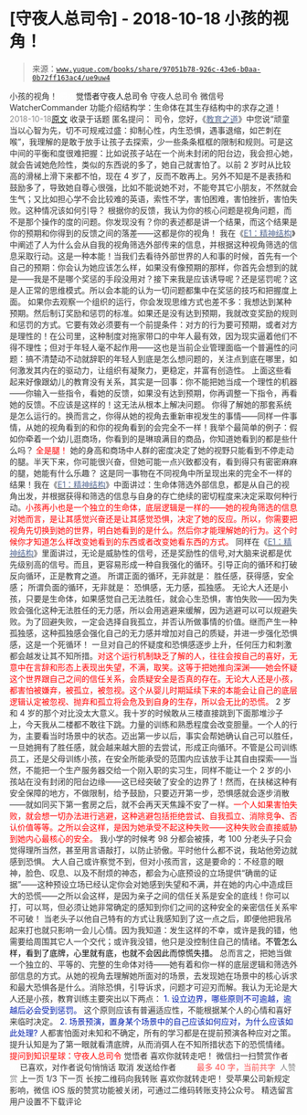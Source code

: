 # [守夜人总司令] - 2018-10-18 小孩的视角！

> 来源：[`www.yuque.com/books/share/97051b78-926c-43e6-b0aa-0b72ff163ac4/ue9uw4`](https://www.yuque.com/books/share/97051b78-926c-43e6-b0aa-0b72ff163ac4/ue9uw4)

<ne-p id="520f42f3293818f927861ebbd5b15da4_p_0" data-lake-id="520f42f3293818f927861ebbd5b15da4_p_0"><ne-text id="u9a5069ef" style="color: rgb(51, 51, 51);">小孩的视角！</ne-text></ne-p> <ne-p id="57cd35426b96402bebdc0e6537c6f978" data-lake-id="57cd35426b96402bebdc0e6537c6f978"><ne-text id="uf2a6adf9" ne-fontsize="12" style="color: rgb(255, 255, 255);">原创</ne-text><ne-text id="u05395f24" ne-fontsize="14">觉悟者</ne-text><ne-text id="u99da7744" ne-fontsize="14">守夜人总司令</ne-text></ne-p> <ne-p id="365411e86195846718b0f764d8f35070" data-lake-id="365411e86195846718b0f764d8f35070"><ne-text id="u3e82a609" ne-fontsize="14" ne-bold="true" style="color: rgb(51, 51, 51);">守夜人总司令</ne-text></ne-p> <ne-p id="74c53eb7409c561d27e97f47914bb674" data-lake-id="74c53eb7409c561d27e97f47914bb674"><ne-text id="u3fcd9d68" ne-fontsize="14" style="color: rgb(51, 51, 51);">微信号</ne-text><ne-text id="u2e016efa" ne-fontsize="14" style="color: rgb(51, 51, 51);">WatcherCommander</ne-text></ne-p> <ne-p id="d8ac5977f503e44a3f39b7b6e0f13693" data-lake-id="d8ac5977f503e44a3f39b7b6e0f13693"><ne-text id="ub25f5db3" ne-fontsize="14" style="color: rgb(51, 51, 51);">功能介绍</ne-text><ne-text id="u21027b69" ne-fontsize="14" style="color: rgb(51, 51, 51);">结构学：生命体在其生存结构中的求存之道！</ne-text></ne-p> <ne-p id="8a57b32627fb640922635663373eb841" data-lake-id="8a57b32627fb640922635663373eb841"><ne-text id="u51d29822" style="color: rgb(140, 140, 140);">2018-10-18</ne-text>[<ne-text id="u252689d1" ne-fontsize="14">原文</ne-text>](https://mp.weixin.qq.com/s?__biz=MzAxNDk1NjI2Mw==&mid=2247483961&idx=1&sn=f2ea5bd6e8ffdfe6016289db388dddb6&chksm=9b8a21b1acfda8a76538fdf8cf526d2e49b68435803dcc7d6e9b76a81d9d3fa28746616654f3&scene=27#wechat_redirect&cpage=464)</ne-p> <ne-p id="6437396ae11968889a38cc421f262ee8" data-lake-id="6437396ae11968889a38cc421f262ee8"><ne-text id="u150aa0df" style="color: rgb(51, 51, 51);">收录于话题</ne-text></ne-p> <ne-p id="74f2779cac610544ea8cfc8a14fa5a1a" data-lake-id="74f2779cac610544ea8cfc8a14fa5a1a"><ne-text id="u27072435" ne-fontsize="12" style="color: rgb(51, 51, 51);">匿名提问： 司令，您好，《</ne-text>[<ne-text id="u7460b80b" ne-fontsize="12" style="color: rgb(87, 107, 149);">教育之道</ne-text>](http://mp.weixin.qq.com/s?__biz=MzAxNDk1NjI2Mw==&mid=2247483932&idx=1&sn=6b810ad6e04eec3ed188da154477d6fb&chksm=9b8a2194acfda882acdd8236493ccaa582c298d14f25de943a2230c90a9707fe7d72d335bc7c&scene=21#wechat_redirect)<ne-text id="u7b4bbf89" ne-fontsize="12" style="color: rgb(51, 51, 51);">》中您说“顽童当以心智为先，切不可规戒过盛：抑制心性，内生恐惧，遇事退缩，如芒刺在喉”，我理解的是敢于放手让孩子去探索，少一些条条框框的限制和规则。可是这中间的平衡和度很难把握：比如说孩子站在一个尚未封闭的阳台边，我会担心她，就会告诫她危险性，类似的东西说的多了，她自己就害怕了。以前 2 岁时从比较高的滑梯上滑下来都不怕，现在 4 岁了，反而不敢再上。另外不知是不是表扬和鼓励多了，导致她自尊心很强，比如不能说她不对，不能夸其它小朋友，不然就会生气；又比如担心学不会比较难的英语，索性不学，害怕困难，害怕挫折，害怕失败。这种情况该如何引导？</ne-text></ne-p> <ne-p id="465c1b3b2d3c45a44873496978ec3e01" data-lake-id="465c1b3b2d3c45a44873496978ec3e01"><ne-text id="ud6de92cc" style="color: rgb(51, 51, 51);">根据你的反馈，我认为你的核心问题是视角问题，而不是那个操作的度的问题。你发现没有？你的表述都是讲一个结果，而这个结果是你的预期和你得到的反馈之间的落差——这都是你的视角！</ne-text></ne-p> <ne-p id="f1de960ed1bf8ff6336b3d6a09ced09b" data-lake-id="f1de960ed1bf8ff6336b3d6a09ced09b"><ne-text id="u0fee3324" style="color: rgb(51, 51, 51);">我在《</ne-text>[<ne-text id="ua9666cf8" style="color: rgb(87, 107, 149);">E1：精神结构</ne-text>](http://mp.weixin.qq.com/s?__biz=MzAxNDk1NjI2Mw==&mid=2247483951&idx=1&sn=b8c11a2ac4777cebb5bb07c2c7fc29cc&chksm=9b8a21a7acfda8b10fcc253606d8b6f2003a333dc022fc89929894fde1c1394a01a4405ac338&scene=21#wechat_redirect)<ne-text id="u09fe5fa9" style="color: rgb(51, 51, 51);">》中阐述了人为什么会从自我的视角筛选外部传来的信息，并根据这种视角筛选的信息采取行动。这是一种本能！当我们去看待外部世界的人和事的时候，首先有一个自己的预期：你会认为她应该怎么样，如果没有像预期的那样，你首先会想到的就是——我是不是哪个奖惩的手段没用对？接下来我是应该诱导呢？还是惩罚呢？这是人正常的思维模式。所以会本能的认为一切问题都集中在奖惩的技巧和把握度上面。</ne-text></ne-p> <ne-p id="417ad0a10170906a7a79016c27cd3aab" data-lake-id="417ad0a10170906a7a79016c27cd3aab"><ne-text id="uae91cd47" style="color: rgb(51, 51, 51);">如果你去观察一个组织的运行，你会发现思维方式也差不多：我想达到某种预期。然后制订奖励和惩罚的标准。如果还是没有达到预期，我就改变奖励的规则和惩罚的方式。它要有效必须要有一个前提条件：对方的行为要可预期，或者对方是理性的！在公司里，这种制度对拖家带口的中年人最有效，因为现实逼着他们不得不理性；但对于年轻人毫不起作用——这也是当前企业管理面临一个普遍性的问题：搞不清楚动不动就辞职的年轻人到底是怎么想问题的，关注点到底在哪里，如何激发其内在的驱动力，让组织有凝聚力，更稳定，并富有创造性。</ne-text></ne-p> <ne-p id="ec3c3bc1032812edde7a30dc9a987c60" data-lake-id="ec3c3bc1032812edde7a30dc9a987c60"><ne-text id="ubbacde81" style="color: rgb(51, 51, 51);">上面这些看起来好像跟幼儿的教育没有关系，其实是一回事：你不能把她当成一个理性的机器——你输入一些指令，看她的反馈，如果没有达到预期，你再调整一下指令，再看她的反馈。不应该是这样的！这无法从根本上解决问题。</ne-text></ne-p> <ne-p id="224f56ac0fd18df4ebfe999683f3a931" data-lake-id="224f56ac0fd18df4ebfe999683f3a931"><ne-text id="u38251251" style="color: rgb(51, 51, 51);">你得了解她的那套系统是怎么运行的。换而言之，你得从她的视角去重新审视发生的事情——同样一件事情，从她的视角看到的和你的视角看到的会完全不一样！我举个最简单的例子：假如你牵着一个幼儿逛商场，你看到的是琳琅满目的商品，你知道她看到的都是些什么吗？</ne-text></ne-p> <ne-p id="d87479c99838afb3d3e16945c6d4fac2" data-lake-id="d87479c99838afb3d3e16945c6d4fac2"><ne-text id="uac876843" style="color: rgb(255, 0, 0);">全是腿！</ne-text></ne-p> <ne-p id="f1cde2da59e5b1e73a20b724db90ff53" data-lake-id="f1cde2da59e5b1e73a20b724db90ff53"><ne-text id="u029e7c9f" style="color: rgb(51, 51, 51);">她的身高和商场中人群的密度决定了她的视野只能看到不停走动的腿。半天下来，你可能很兴奋，但她可能一点兴致都没有，看到得只有密密麻麻的腿，她能有什么乐趣？</ne-text></ne-p> <ne-p id="0e015a66df4055cdfcc6e70ab5ad0699" data-lake-id="0e015a66df4055cdfcc6e70ab5ad0699"><ne-text id="ue051a33c" style="color: rgb(51, 51, 51);">这是同一事物在不同视角中所呈现出来的完全不一样的结果！我在《</ne-text>[<ne-text id="ub2b90879" style="color: rgb(87, 107, 149);">E1：精神结构</ne-text>](http://mp.weixin.qq.com/s?__biz=MzAxNDk1NjI2Mw==&mid=2247483951&idx=1&sn=b8c11a2ac4777cebb5bb07c2c7fc29cc&chksm=9b8a21a7acfda8b10fcc253606d8b6f2003a333dc022fc89929894fde1c1394a01a4405ac338&scene=21#wechat_redirect)<ne-text id="u8661227b" style="color: rgb(51, 51, 51);">》中面讲过：生命体筛选外部信息，都是从自己的视角出发，并根据获得和筛选的信息与自身的存亡绝续的密切程度来决定采取何种行动。</ne-text><ne-text id="u1fbe368c" style="color: rgb(255, 0, 0);">小孩再小也是一个独立的生命体，底层逻辑是一样的——她的视角筛选的信息对她而言，是让其感觉兴奋还是让其感觉恐惧，决定了她的反应。所以，你需要把视角先切换到她的世界，明白她看到的是什么。然后你才能理解她的行为。这个时候你才知道怎么样改变她看到的东西或者改变她看东西的方式。</ne-text></ne-p> <ne-p id="b27ac15209552ad8a185b5abeb761999" data-lake-id="b27ac15209552ad8a185b5abeb761999"><ne-text id="u478656c8" style="color: rgb(51, 51, 51);">同样在《</ne-text>[<ne-text id="u92a08c45" style="color: rgb(87, 107, 149);">E1：精神结构</ne-text>](http://mp.weixin.qq.com/s?__biz=MzAxNDk1NjI2Mw==&mid=2247483951&idx=1&sn=b8c11a2ac4777cebb5bb07c2c7fc29cc&chksm=9b8a21a7acfda8b10fcc253606d8b6f2003a333dc022fc89929894fde1c1394a01a4405ac338&scene=21#wechat_redirect)<ne-text id="ue8ee6fd0" style="color: rgb(51, 51, 51);">》里面讲过，无论是威胁性的信号，还是奖励性的信号,对大脑来说都是优先级别高的信号。而且，更容易形成一种自我强化的循环。引导正向的循环和打破反向循环，正是教育之道。</ne-text></ne-p> <ne-p id="a704a022a742f193a7ce23c332811078" data-lake-id="a704a022a742f193a7ce23c332811078"><ne-text id="ud671f9b3" style="color: rgb(51, 51, 51);">所谓正面的循环，无非就是</ne-text><ne-text id="u02c1a792" ne-bold="true" style="color: rgb(51, 51, 51);">：</ne-text></ne-p> <ne-p id="30a3bc5c16283873ee0d1457696235c4" data-lake-id="30a3bc5c16283873ee0d1457696235c4"><ne-text id="ua0033470" ne-bold="true" style="color: rgb(51, 51, 51);">胜任感，获得感，安全感；</ne-text></ne-p> <ne-p id="1f2e3594c545aeaca96e7ac48e8bf872" data-lake-id="1f2e3594c545aeaca96e7ac48e8bf872"><ne-text id="u7504587c" style="color: rgb(51, 51, 51);">所谓负面的循环，无非就是</ne-text><ne-text id="ud1e39626" ne-bold="true" style="color: rgb(51, 51, 51);">：</ne-text></ne-p> <ne-p id="09f7dee1b0a687087d51ee54743d1bd6" data-lake-id="09f7dee1b0a687087d51ee54743d1bd6"><ne-text id="u7f23808a" ne-bold="true" style="color: rgb(51, 51, 51);">恐惧感，无力感，孤独感。</ne-text></ne-p> <ne-p id="278823eb805046edf1d2e36ee90ce3db" data-lake-id="278823eb805046edf1d2e36ee90ce3db"><ne-text id="u183458ab" style="color: rgb(51, 51, 51);">无论大人还是小孩，只要是生命体，如果感觉自己无法胜任，就会心生恐惧，害怕失败——因为失败会强化这种无法胜任的无力感，所以会用逃避来缓解，因为逃避可以可以规避失败。为了回避失败，一定会选择自我孤立，并否认所做事情的价值。继而产生一种孤独感，这种孤独感会强化自己的无力感并增加对自己的质疑，并进一步强化恐惧感，这是一个死循环！</ne-text></ne-p> <ne-p id="ff4417143c292a5dbf989a736fe8c4b6" data-lake-id="ff4417143c292a5dbf989a736fe8c4b6"><ne-text id="u40b528a4" style="color: rgb(51, 51, 51);">一旦对自己的怀疑度和恐惧感逐步上升，任何压力和刺激都会越发让其不知所措。</ne-text><ne-text id="u8865f426" style="color: rgb(255, 0, 0);">对这个运行机制缺乏了解的人，往往会按自己的喜好，无意中在言辞和形态上表现出失望，不满，取笑。这等于把她推向深渊——她会怀疑这个世界跟自己之间的信任关系，会质疑安全是否真的存在。无论大人还是小孩，都害怕被嫌弃，被孤立，被忽视。这个从婴儿时期延续下来的本能会让自己的底层逻辑认定被忽视、抛弃和孤立将会危及到自身的生存，所以会无比的恐慌。</ne-text></ne-p> <ne-p id="988eb33c53cfe188ca0efed75cd1a609" data-lake-id="988eb33c53cfe188ca0efed75cd1a609"><ne-text id="u565f18b4" style="color: rgb(51, 51, 51);">2 岁和 4 岁的那个对比没太大意义。我十岁的时候敢从三楼直接跳到下面那堆沙子上，今天我从二楼都不敢往下跳。力量的训练和熟悉程度会改变胆量。一个人的行为，主要看当时场景中的状态。迈出第一步以后，事实会帮她确认自己可以胜任，一旦她拥有了胜任感，就会越来越大胆的去尝试，形成正向循环。不管是公司训练员工，还是父母训练小孩，在安全所能承受的范围内应该放手让其自由探索——当然，不能把一个生产服务器交给一个刚入职的实习生，同样不能让一个 2 岁的小孩站在没有封闭的阳台边缘——这已经突破了安全的边界了！然而，在扶梯这种有安全保障的地方，不做限制，给予鼓励，只要迈开第一步，恐惧感就会逐步消散——就如同买下第一套房之后，就不会再天天焦躁不安了一样。</ne-text><ne-text id="ue687f9c9" style="color: rgb(255, 0, 0);">一个人如果害怕失败，就会想一切办法进行逃避，这种逃避包括拒绝尝试、自我孤立、消除竞争、否认价值等等。之所以会这样，是因为她承受不起这种失败——这种失败会直接威胁到她内心最核心的安全。</ne-text></ne-p> <ne-p id="4d236ae227f6cf35a4af2271e9f47cfd" data-lake-id="4d236ae227f6cf35a4af2271e9f47cfd" ne-alignment="left"><ne-text id="u13e03c73" style="color: rgb(51, 51, 51);">我小学的时候考 98 分都会被揍，考 100 分老头子只会觉得理所当然，甚至用言语敲打，以防止骄傲。平时他什么都不说，我站他旁边就感到恐惧。 大人自己或许察觉不到，但对小孩而言，这是要命的：不经意的眼神，脸色、叹息、以及不耐烦的神态，都会为心底预设的立场提供“确凿的证据”——这种预设立场已经认定你会对她感到失望和不满，并在她的内心中造成巨大的恐慌——</ne-text><ne-text id="u6c45b43e" ne-bold="true" style="color: rgb(51, 51, 51);">之所以会这样，是因为亲子之间的信任关系是安全的底线！你可以打，可以骂，但必须让她非常确定的感知到你们之间的这种安全的亲密信任关系牢不可破！</ne-text></ne-p> <ne-p id="0165932c09d003e2b3b1661fd41a48ec" data-lake-id="0165932c09d003e2b3b1661fd41a48ec"><ne-text id="u0ff6cf00" style="color: rgb(51, 51, 51);">当老头子以他自己特有的方式让我感知到了这一点之后，即便他把我吊起来打也就只影响一会儿心情。因为我知道：发生这样的不幸，或许是我的错，他需要给周围其它人一个交代；或许我没错，他只是没控制住自己的情绪。</ne-text><ne-text id="u6d80e413" style="color: rgb(0, 0, 0);">不管怎么样，看到了底牌，心里就有底，也就不会因此而惊慌失措。</ne-text></ne-p> <ne-p id="f96490fbb7cf51b114c053901a2f6688" data-lake-id="f96490fbb7cf51b114c053901a2f6688"><ne-text id="ud0299fa8" ne-bold="true" style="color: rgb(51, 51, 51);">总而言之，把她当做一个独立的、平等的、完整的生命体对待——她有着和你一样的底层逻辑和筛选外部信息的方式。从她的视角去理解她所面对的场景，去发现她在场景中的核心诉求和最大恐惧各是什么。消除恐惧，引导诉求，问题才可迎刃而解</ne-text><ne-text id="u0241154b" style="color: rgb(51, 51, 51);">。我认为无论是大人还是小孩，教育训练主要突出以下两点：</ne-text></ne-p> <ne-p id="e25858d48cf3e54cf528fa4c75c6a18e" data-lake-id="e25858d48cf3e54cf528fa4c75c6a18e"><ne-text id="u4c66d6d3" style="color: rgb(2, 30, 170);">1\. 设立边界，哪些原则不可逾越，逾越后必会受到惩罚。</ne-text></ne-p> <ne-p id="1fec59d617d2c8145963dc1560f6818e" data-lake-id="1fec59d617d2c8145963dc1560f6818e"><ne-text id="uaff01bde" style="color: rgb(51, 51, 51);">这个原则应该有普遍适应性，不能根据某个人的心情和喜好来临时决定。</ne-text></ne-p> <ne-p id="315067d025d8cc3417283e8b0261d857" data-lake-id="315067d025d8cc3417283e8b0261d857"><ne-text id="u695f1715" style="color: rgb(2, 30, 170);">2\. 场景预演，置身某个场景中的自己应该如何应对，为什么应该如此处理?</ne-text></ne-p> <ne-p id="e42bc294f96e341655ab44e90eb87e9c" data-lake-id="e42bc294f96e341655ab44e90eb87e9c"><ne-text id="uef0ca640" style="color: rgb(51, 51, 51);">人都害怕面对未知和不确定，所有的学习都是在提前预演各种应对之策。提升认知是为了第一眼就看清底牌，从而消弭人在不知所措状态下的恐慌情绪。</ne-text></ne-p> <ne-p id="0d17a23935c42097f291127524bad568" data-lake-id="0d17a23935c42097f291127524bad568" ne-alignment="center"><ne-text id="u9c9facd2" ne-bold="true" style="color: rgb(255, 0, 0);">提问到知识星球：守夜人总司令</ne-text></ne-p>  <ne-p id="bc42f5a7aecddedd480f817b398cf769" data-lake-id="bc42f5a7aecddedd480f817b398cf769" ne-alignment="center"><ne-card data-card-name="image" data-card-type="inline" id="ZLis6" data-event-boundary="card" style="color: rgb(51, 51, 51);"><ne-p id="5f0cb1df6aa615b4aad99f19ba56b56a" data-lake-id="5f0cb1df6aa615b4aad99f19ba56b56a"><ne-text id="u007eed91" style="color: rgb(51, 51, 51);">觉悟者</ne-text></ne-p> <ne-p id="a204266832c5ab1d0a053fdd78ec6a25" data-lake-id="a204266832c5ab1d0a053fdd78ec6a25"><ne-text id="u3c831c1e" style="color: rgb(51, 51, 51);">喜欢你就转走吧！</ne-text></ne-p> <ne-p id="dc0e12f12528523bc680d71d7fb8a541" data-lake-id="dc0e12f12528523bc680d71d7fb8a541"><ne-text id="u8d6b9015" ne-bold="true" style="color: rgb(51, 51, 51);">微信扫一扫赞赏作者</ne-text><ne-text id="u3468c477" ne-bold="true" style="color: rgb(255, 255, 255);">赞赏</ne-text></ne-p> <ne-p id="e46c221680f3064fcec6f694e890a339" data-lake-id="e46c221680f3064fcec6f694e890a339"><ne-text id="u3d098e6b" style="color: rgb(51, 51, 51);">已喜欢，</ne-text><ne-text id="uf12498e7">对作者说句悄悄话</ne-text></ne-p> <ne-p id="6d000a353f60a623d347ea639c009b98" data-lake-id="6d000a353f60a623d347ea639c009b98"><ne-text id="uc4d5e3cc" style="color: rgb(51, 51, 51);">取消</ne-text></ne-p> <ne-p id="6b78229fa35d42229381a81eab7fbfa0" data-lake-id="6b78229fa35d42229381a81eab7fbfa0"><ne-text id="u7eb8df7c" ne-fontsize="14" ne-bold="true" style="color: rgb(51, 51, 51);">发送给作者</ne-text></ne-p> <ne-p id="4d92fb0fb1844c457729ce42579a3266" data-lake-id="4d92fb0fb1844c457729ce42579a3266"><ne-text id="ufef9311e" ne-bold="true" style="color: rgb(255, 255, 255);">发送</ne-text></ne-p> <ne-p id="7617d597e7f67a081bcb5832d97cb7c0" data-lake-id="7617d597e7f67a081bcb5832d97cb7c0"><ne-text id="u220db82b" ne-fontsize="13" style="color: rgb(250, 81, 81);">最多 40 字，当前共字</ne-text></ne-p> <ne-p id="757fb8abfc64005eeba7aa126a7c27f5" data-lake-id="757fb8abfc64005eeba7aa126a7c27f5"><ne-text id="u0d7f352c" style="color: rgb(136, 136, 136);"> 人赞赏</ne-text></ne-p> <ne-p id="798645afdd1ad9f5ad59af349b8f1541" data-lake-id="798645afdd1ad9f5ad59af349b8f1541"><ne-text id="ub85d3398" style="color: rgb(51, 51, 51);">上一页</ne-text> <ne-text id="u9c4ff5ac">1</ne-text><ne-text id="ua25d9aa2" style="color: rgb(51, 51, 51);">/3 下一页</ne-text></ne-p> <ne-p id="ae4c0096b025af44bc3b30ba2fb6a5d3" data-lake-id="ae4c0096b025af44bc3b30ba2fb6a5d3"><ne-text id="u1f0eee86" style="color: rgb(51, 51, 51);">长按二维码向我转账</ne-text></ne-p> <ne-p id="828f83e7badf51381ec6967d1b847bd4" data-lake-id="828f83e7badf51381ec6967d1b847bd4"><ne-text id="u5bc7f727" style="color: rgb(51, 51, 51);">喜欢你就转走吧！</ne-text></ne-p> <ne-p id="f2e2cb967d69c467476bd3193df7da1d" data-lake-id="f2e2cb967d69c467476bd3193df7da1d"><ne-text id="u899d5e5e" style="color: rgb(51, 51, 51);">受苹果公司新规定影响，微信 iOS 版的赞赏功能被关闭，可通过二维码转账支持公众号。</ne-text></ne-p> <ne-h3 id="p4Guw" data-lake-id="p4Guw"><ne-heading-ext><ne-heading-anchor></ne-heading-anchor><ne-heading-fold></ne-heading-fold></ne-heading-ext><ne-heading-content><ne-text id="u41e45c41" ne-fontsize="16" style="color: rgb(51, 51, 51);">精选留言</ne-text></ne-heading-content></ne-h3> <ne-p id="e7b04663003d3afdaad20933044b1348" data-lake-id="e7b04663003d3afdaad20933044b1348"><ne-text id="u89080e39" style="color: rgb(51, 51, 51);">用户设置不下载评论</ne-text></ne-p></ne-card></ne-p>
